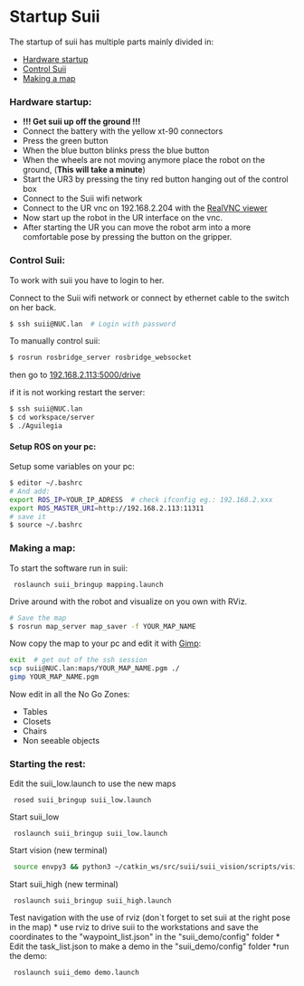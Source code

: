 # Startup Suii

The startup of suii has multiple parts mainly divided in:

- [Hardware startup](#hardware-startup)
- [Control Suii](#control-suii)
- [Making a map](#making-a-map)

### Hardware startup:

* **!!! Get suii up off the ground !!!**
* Connect the battery with the yellow xt-90 connectors
* Press the green button
* When the blue button blinks press the blue button
* When the wheels are not moving anymore place the robot on the ground, (**This will take a minute**)
* Start the UR3 by pressing the tiny red button hanging out of the control box
* Connect to the Suii wifi network 
* Connect to the UR vnc on 192.168.2.204 with the [RealVNC viewer](https://www.realvnc.com/en/connect/download/vnc/)
* Now start up the robot in the UR interface on the vnc.
* After starting the UR you can move the robot arm into a more comfortable pose by pressing the button on the gripper.

### Control Suii:

To work with suii you have to login to her. 

Connect to the Suii wifi network or connect by ethernet cable to the switch on her back.

```bash
$ ssh suii@NUC.lan  # Login with password
```

To manually control suii:

```bash
$ rosrun rosbridge_server rosbridge_websocket
```

then go to [192.168.2.113:5000/drive](192.168.2.113:5000/drive)

if it is not working restart the server:

```bash
$ ssh suii@NUC.lan
$ cd workspace/server
$ ./Aguilegia
```

#### Setup ROS on your pc:

Setup some variables on your pc:

```bash
$ editor ~/.bashrc
# And add:
export ROS_IP=YOUR_IP_ADRESS  # check ifconfig eg.: 192.168.2.xxx
export ROS_MASTER_URI=http://192.168.2.113:11311
# save it 
$ source ~/.bashrc
```



### Making a map:

To start the software run in suii:  

```
 roslaunch suii_bringup mapping.launch
```

Drive around with the robot and visualize on you own with RViz.

```bash
# Save the map
$ rosrun map_server map_saver -f YOUR_MAP_NAME
```

Now copy the map to your pc and edit it with [Gimp](https://www.gimp.org/):

```bash
exit  # get out of the ssh session
scp suii@NUC.lan:maps/YOUR_MAP_NAME.pgm ./
gimp YOUR_MAP_NAME.pgm
```

Now edit in all the No Go Zones:

* Tables
* Closets 
* Chairs
* Non seeable objects

### Starting the rest:

Edit the suii_low.launch to use the new maps 

```
 rosed suii_bringup suii_low.launch
```

 Start suii_low 

```
 roslaunch suii_bringup suii_low.launch
```

 Start vision (new terminal)  

```bash
 source envpy3 && python3 ~/catkin_ws/src/suii/suii_vision/scripts/vision_core/vision_manager.py
```

 Start suii_high (new terminal) 

```
 roslaunch suii_bringup suii_high.launch
```

 Test navigation with the use of rviz (don`t forget to set suii at the right pose in the map) * use rviz to drive suii to the workstations and save the coordinates to the "waypoint_list.json" in the "suii_demo/config" folder * Edit the task_list.json to make a demo in the "suii_demo/config" folder *run the demo: 

```
 roslaunch suii_demo demo.launch
```
